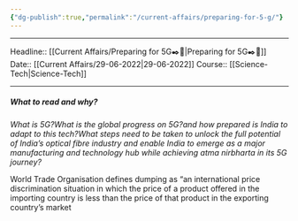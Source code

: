 ```yaml
---
{"dg-publish":true,"permalink":"/current-affairs/preparing-for-5-g/"}
---
```


----
Headline:: [[Current Affairs/Preparing for 5G✒️💭\|Preparing for 5G✒️💭]]
Date:: [[Current Affairs/29-06-2022\|29-06-2022]]
Course:: [[Science-Tech\|Science-Tech]] 

----
##### What to read and why? 

_What is 5G?What is the global progress on 5G?and how prepared is India to adapt to this tech?What steps need to be taken to unlock the full potential of India’s optical fibre industry and enable India to emerge as a major manufacturing and technology hub while achieving atma nirbharta in its 5G journey?_


World Trade Organisation defines dumping as “an international price discrimination situation in which the price of a product offered in the importing country is less than the price of that product in the exporting country’s market


